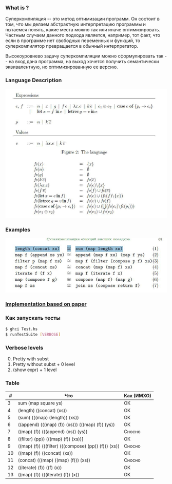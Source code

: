 ### What is ?

Суперкомпиляция -- это метод оптимизации программ. Он состоит в том, что мы делаем абстрактную интерпретацию программы и пытаемся понять, какие места можно так или иначе оптимизировать. Частным случаем данного подхода является, например, тот факт, что если в программе нет свободных переменных и функций, то суперкомпилятор превращается в обычный интерпретатор.

Высокоуровнево задачу суперкомпиляции можно сформулировать так -- на вход дана программа, на выход хочется получить семантически эквивалентную, но оптимизированную ее версию.

###  Language Description

![Lang](/res/super-lang.jpg)

### Examples 
![Lang](/res/super-example.jpg)

### [Implementation based on paper](/mans/1005.5278.pdf)

### Как запускать тесты

```sh
$ ghci Test.hs
$ runTestSuite [VERBOSE]
```
### Verbose levels




0.	Pretty with subst 
1.	Pretty without subst + 0 level
2.	(show expr) + 1 level

### Table


| # | Что | Как (ИМХО) | 
| ------ | ------ | ------ |
| 3 | sum (map square ys)| OK |
| 4 | (length) ((concat) (xs)) | OK | 
| 5 | (sum) (((map) (length)) (xs)) | OK |
| 6 | ((append) (((map) (f)) (xs))) (((map) (f)) (ys)) | OK |
| 7 | ((map) (f)) (((append) (xs)) (ys)) | Сносно |
| 8 | ((filter) (pp)) (((map) (f)) (xs))] | ОК |
| 9 | ((map) (f)) (((filter) (((compose) (pp)) (f))) (xs)) | Сносно |
| 10 | ((map) (f)) ((concat) (xs)) | ОК |
| 11 | (concat) (((map) ((map) (f))) (xs)) | Сносно |
| 12 | ((iterate) (f)) ((f) (x)) | ОК |
| 13 | ((map) (f)) (((iterate) (f)) (x)) | OK |
